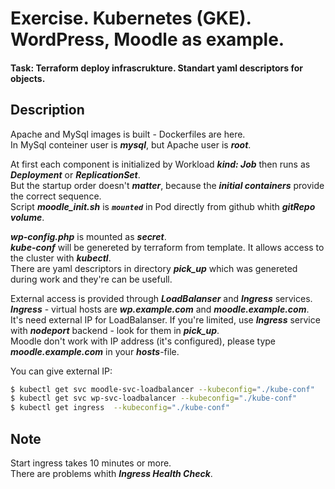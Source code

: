# Exercise. Kubernetes (GKE). WordPress, Moodle as example.

#### Task: Terraform deploy infrascrukture. Standart yaml descriptors for objects. 

## Description
Apache and MySql images is built - Dockerfiles are here.   
In MySql conteiner user is *****mysql*****, but Apache  user is *****root*****.

At first each component is initialized by Workload ***kind: Job*** then runs as ***Deployment*** or ***ReplicationSet***.   
But the startup order doesn't ***matter***, because the ***initial containers*** provide the correct sequence.    
Script ***moodle_init.sh*** is ***`mounted`*** in Pod directly from github whith ***gitRepo volume***.

***wp-config.php*** is mounted as ***secret***.   
***kube-conf*** will be genereted by terraform from template. It allows access to the cluster with ***kubectl***.   
There are yaml descriptors in directory ***pick_up*** which was genereted during work and they're can be usefull.   

External access is provided through ***LoadBalanser*** and ***Ingress*** services.   
***Ingress*** - virtual hosts are  ***wp.example.com*** and ***moodle.example.com***.   
It's need external IP for LoadBalanser. If you're limited, use ***Ingress*** service with ***nodeport*** backend - look for them in ***pick_up***.   
Moodle don't work with IP address (it's configured), please type ***moodle.example.com***  in your ***hosts***-file.   

You can give external IP:
```sh
$ kubectl get svc moodle-svc-loadbalancer --kubeconfig="./kube-conf"
$ kubectl get svc wp-svc-loadbalancer --kubeconfig="./kube-conf"
$ kubectl get ingress  --kubeconfig="./kube-conf"
```
## Note   
Start ingress takes 10 minutes or more.   
There are problems whith ***Ingress Health Check***.
